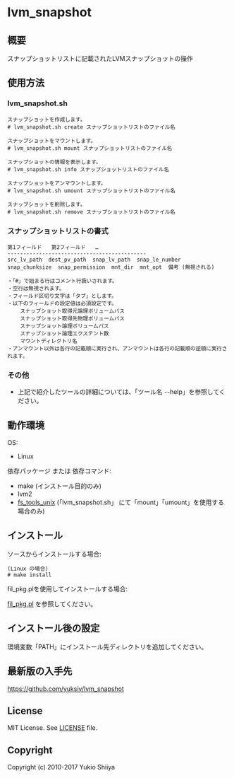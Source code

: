 # lvm_snapshot

## 概要

スナップショットリストに記載されたLVMスナップショットの操作

## 使用方法

### lvm_snapshot.sh

    スナップショットを作成します。
    # lvm_snapshot.sh create スナップショットリストのファイル名

    スナップショットをマウントします。
    # lvm_snapshot.sh mount スナップショットリストのファイル名

    スナップショットの情報を表示します。
    # lvm_snapshot.sh info スナップショットリストのファイル名

    スナップショットをアンマウントします。
    # lvm_snapshot.sh umount スナップショットリストのファイル名

    スナップショットを削除します。
    # lvm_snapshot.sh remove スナップショットリストのファイル名

### スナップショットリストの書式

    第1フィールド   第2フィールド   …
    --------------------------------------------
    src_lv_path  dest_pv_path  snap_lv_path  snap_le_number  snap_chunksize  snap_permission  mnt_dir  mnt_opt  備考 (無視される)

    ・「#」で始まる行はコメント行扱いされます。
    ・空行は無視されます。
    ・フィールド区切り文字は「タブ」とします。
    ・以下のフィールドの設定値は必須設定です。  
        スナップショット取得元論理ボリュームパス
        スナップショット取得先物理ボリュームパス
        スナップショット論理ボリュームパス
        スナップショット論理エクステント数
        マウントディレクトリ名
    ・アンマウント以外は各行の記載順に実行され、アンマウントは各行の記載順の逆順に実行されます。

### その他

* 上記で紹介したツールの詳細については、「ツール名 --help」を参照してください。

## 動作環境

OS:

* Linux

依存パッケージ または 依存コマンド:

* make (インストール目的のみ)
* lvm2
* [fs_tools_unix](https://github.com/yuksiy/fs_tools_unix) (「lvm_snapshot.sh」 にて「mount」「umount」を使用する場合のみ)

## インストール

ソースからインストールする場合:

    (Linux の場合)
    # make install

fil_pkg.plを使用してインストールする場合:

[fil_pkg.pl](https://github.com/yuksiy/fil_tools_pl/blob/master/README.md#fil_pkgpl) を参照してください。

## インストール後の設定

環境変数「PATH」にインストール先ディレクトリを追加してください。

## 最新版の入手先

<https://github.com/yuksiy/lvm_snapshot>

## License

MIT License. See [LICENSE](https://github.com/yuksiy/lvm_snapshot/blob/master/LICENSE) file.

## Copyright

Copyright (c) 2010-2017 Yukio Shiiya
